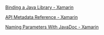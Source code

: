 [Binding a Java Library - Xamarin](http://developer.xamarin.com/guides/android/advanced_topics/java_integration_overview/binding_a_java_library_(.jar)/)

[API Metadata Reference - Xamarin](http://developer.xamarin.com/guides/android/advanced_topics/java_integration_overview/binding_a_java_library_(.jar)/api_metadata_reference/)

[Naming Parameters With JavaDoc - Xamarin](http://developer.xamarin.com/guides/android/advanced_topics/java_integration_overview/binding_a_java_library_(.jar)/naming_parameters_with_javadoc/)
